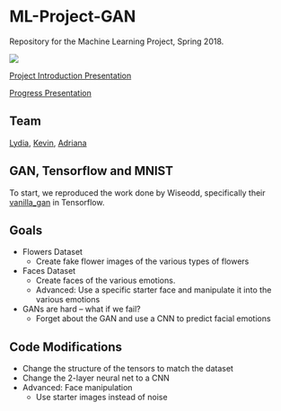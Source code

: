 # ML-Project-GAN
Repository for the Machine Learning Project, Spring 2018.

![](https://cs9.pikabu.ru/post_img/big/2017/08/13/6/1502615385143983975.jpg)

[Project Introduction Presentation](https://docs.google.com/presentation/d/1hQ1Hkw4pFi2SgrW0e6UUQaoTpGMrgFOkR3J3KblcrJg/edit?usp=sharing
)

[Progress Presentation](https://docs.google.com/presentation/d/1XdOLCSpN_ji9HD7PtzCI6S4ZfayyrAErBLdhZisdaLM/edit?usp=sharing)

## Team

[Lydia](https://github.com/lydialaseur), [Kevin](https://github.com/Kevinisagirl), [Adriana](github.com/acastrops)

## GAN, Tensorflow and MNIST

To start, we reproduced the work done by Wiseodd, specifically their [vanilla_gan](https://github.com/wiseodd/generative-models/blob/master/GAN/vanilla_gan/gan_tensorflow.py) in Tensorflow.

## Goals

+ Flowers Dataset
    - Create fake flower images of the various types of flowers
+ Faces Dataset 
    - Create faces of the various emotions.
    - Advanced: Use a specific starter face and manipulate it into the various emotions
+ GANs are hard – what if we fail?
    - Forget about the GAN and use a CNN to predict facial emotions

## Code Modifications

+ Change the structure of the tensors to match the dataset
+ Change the 2-layer neural net to a CNN
+ Advanced: Face manipulation
    - Use starter images instead of noise

